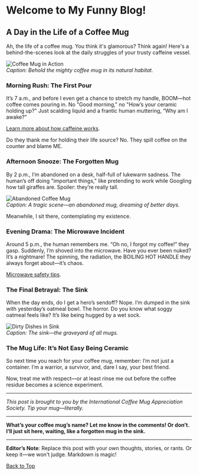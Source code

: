 # Welcome to My Funny Blog!

## A Day in the Life of a Coffee Mug

Ah, the life of a coffee mug. You think it's glamorous? Think again! Here's a behind-the-scenes look at the daily struggles of your trusty caffeine vessel.

![Coffee Mug in Action](https://via.placeholder.com/600x300.png?text=Coffee+Mug+in+Action)  
_Caption: Behold the mighty coffee mug in its natural habitat._

### Morning Rush: The First Pour

It’s 7 a.m., and before I even get a chance to stretch my handle, BOOM—hot coffee comes pouring in. No "Good morning," no "How’s your ceramic holding up?" Just scalding liquid and a frantic human muttering, “Why am I awake?”

[Learn more about how caffeine works](https://en.wikipedia.org/wiki/Caffeine).

Do they thank me for holding their life source? No. They spill coffee on the counter and blame ME.

### Afternoon Snooze: The Forgotten Mug

By 2 p.m., I’m abandoned on a desk, half-full of lukewarm sadness. The human’s off doing "important things," like pretending to work while Googling how tall giraffes are. Spoiler: they’re really tall.

![Abandoned Coffee Mug](https://via.placeholder.com/600x300.png?text=Abandoned+Mug)  
_Caption: A tragic scene—an abandoned mug, dreaming of better days._

Meanwhile, I sit there, contemplating my existence.

### Evening Drama: The Microwave Incident

Around 5 p.m., the human remembers me. “Oh no, I forgot my coffee!” they gasp. Suddenly, I’m shoved into the microwave. Have you ever been nuked? It’s a nightmare! The spinning, the radiation, the BOILING HOT HANDLE they always forget about—it’s chaos.

[Microwave safety tips](https://www.foodsafety.gov/food-safety-charts/microwave-oven-cooking-and-reheating).

### The Final Betrayal: The Sink

When the day ends, do I get a hero’s sendoff? Nope. I’m dumped in the sink with yesterday’s oatmeal bowl. The horror. Do you know what soggy oatmeal feels like? It’s like being hugged by a wet sock.

![Dirty Dishes in Sink](https://via.placeholder.com/600x300.png?text=Dirty+Dishes)  
_Caption: The sink—the graveyard of all mugs._

### The Mug Life: It’s Not Easy Being Ceramic

So next time you reach for your coffee mug, remember: I’m not just a container. I’m a warrior, a survivor, and, dare I say, your best friend.

Now, treat me with respect—or at least rinse me out before the coffee residue becomes a science experiment.

---

_This post is brought to you by the International Coffee Mug Appreciation Society. Tip your mug—literally._

---

**What’s your coffee mug’s name? Let me know in the comments! Or don’t. I’ll just sit here, waiting, like a forgotten mug in the sink.**

---

**Editor’s Note**: Replace this post with your own thoughts, stories, or rants. Or keep it—we won't judge. Markdown is magic!

[Back to Top](#welcome-to-my-funny-blog)
